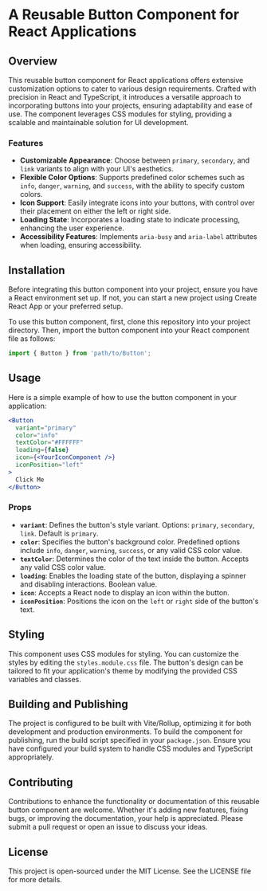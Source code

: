 # A Reusable Button Component for React Applications

## Overview

This reusable button component for React applications offers extensive customization options to cater to various design requirements. Crafted with precision in React and TypeScript, it introduces a versatile approach to incorporating buttons into your projects, ensuring adaptability and ease of use. The component leverages CSS modules for styling, providing a scalable and maintainable solution for UI development.

### Features

- **Customizable Appearance**: Choose between `primary`, `secondary`, and `link` variants to align with your UI's aesthetics.
- **Flexible Color Options**: Supports predefined color schemes such as `info`, `danger`, `warning`, and `success`, with the ability to specify custom colors.
- **Icon Support**: Easily integrate icons into your buttons, with control over their placement on either the left or right side.
- **Loading State**: Incorporates a loading state to indicate processing, enhancing the user experience.
- **Accessibility Features**: Implements `aria-busy` and `aria-label` attributes when loading, ensuring accessibility.

## Installation

Before integrating this button component into your project, ensure you have a React environment set up. If not, you can start a new project using Create React App or your preferred setup.

To use this button component, first, clone this repository into your project directory. Then, import the button component into your React component file as follows:

```jsx
import { Button } from 'path/to/Button';
```

## Usage

Here is a simple example of how to use the button component in your application:

```jsx
<Button
  variant="primary"
  color="info"
  textColor="#FFFFFF"
  loading={false}
  icon={<YourIconComponent />}
  iconPosition="left"
>
  Click Me
</Button>
```

### Props

- **`variant`**: Defines the button's style variant. Options: `primary`, `secondary`, `link`. Default is `primary`.
- **`color`**: Specifies the button's background color. Predefined options include `info`, `danger`, `warning`, `success`, or any valid CSS color value.
- **`textColor`**: Determines the color of the text inside the button. Accepts any valid CSS color value.
- **`loading`**: Enables the loading state of the button, displaying a spinner and disabling interactions. Boolean value.
- **`icon`**: Accepts a React node to display an icon within the button.
- **`iconPosition`**: Positions the icon on the `left` or `right` side of the button's text.

## Styling

This component uses CSS modules for styling. You can customize the styles by editing the `styles.module.css` file. The button's design can be tailored to fit your application's theme by modifying the provided CSS variables and classes.

## Building and Publishing

The project is configured to be built with Vite/Rollup, optimizing it for both development and production environments. To build the component for publishing, run the build script specified in your `package.json`. Ensure you have configured your build system to handle CSS modules and TypeScript appropriately.

## Contributing

Contributions to enhance the functionality or documentation of this reusable button component are welcome. Whether it's adding new features, fixing bugs, or improving the documentation, your help is appreciated. Please submit a pull request or open an issue to discuss your ideas.

## License

This project is open-sourced under the MIT License. See the LICENSE file for more details.
